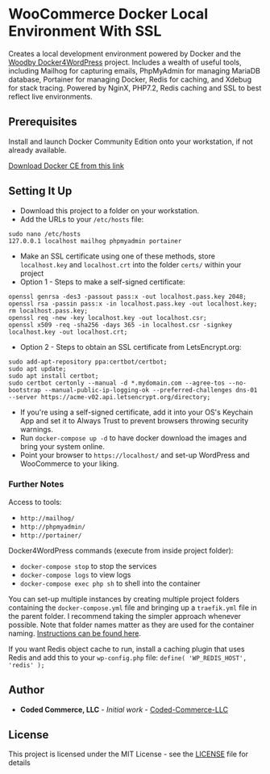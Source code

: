 # WooCommerce Docker Local Environment With SSL

Creates a local development environment powered by Docker and the [Woodby Docker4WordPress](https://wodby.com/stacks/wordpress/docs/local/) project. Includes a wealth of useful tools, including Mailhog for capturing emails, PhpMyAdmin for managing MariaDB database, Portainer for managing Docker, Redis for caching, and Xdebug for stack tracing. Powered by NginX, PHP7.2, Redis caching and SSL to best reflect live environments.

## Prerequisites

Install and launch Docker Community Edition onto your workstation, if not already available.

[Download Docker CE from this link](https://store.docker.com/search?type=edition&offering=community)

## Setting It Up

* Download this project to a folder on your workstation.
* Add the URLs to your `/etc/hosts` file:
```
sudo nano /etc/hosts
127.0.0.1 localhost mailhog phpmyadmin portainer
```
* Make an SSL certificate using one of these methods, store `localhost.key` and `localhost.crt` into the folder `certs/` within your project
* Option 1 - Steps to make a self-signed certificate:
```
openssl genrsa -des3 -passout pass:x -out localhost.pass.key 2048;
openssl rsa -passin pass:x -in localhost.pass.key -out localhost.key;
rm localhost.pass.key;
openssl req -new -key localhost.key -out localhost.csr;
openssl x509 -req -sha256 -days 365 -in localhost.csr -signkey localhost.key -out localhost.crt;
```
* Option 2 - Steps to obtain an SSL certificate from LetsEncrypt.org:
```
sudo add-apt-repository ppa:certbot/certbot;
sudo apt update;
sudo apt install certbot;
sudo certbot certonly --manual -d *.mydomain.com --agree-tos --no-bootstrap --manual-public-ip-logging-ok --preferred-challenges dns-01 --server https://acme-v02.api.letsencrypt.org/directory;
```
* If you're using a self-signed certificate, add it into your OS's Keychain App and set it to Always Trust to prevent browsers throwing security warnings.
* Run `docker-compose up -d` to have docker download the images and bring your system online.
* Point your browser to `https://localhost/` and set-up WordPress and WooCommerce to your liking.

### Further Notes

Access to tools:
* `http://mailhog/`
* `http://phpmyadmin/`
* `http://portainer/`

Docker4WordPress commands (execute from inside project folder):
* `docker-compose stop` to stop the services
* `docker-compose logs` to view logs
* `docker-compose exec php sh` to shell into the container

You can set-up multiple instances by creating multiple project folders containing the `docker-compose.yml` file and bringing up a `traefik.yml` file in the parent folder. I recommend taking the simpler approach whenever possible. Note that folder names matter as they are used for the container naming. [Instructions can be found here](https://wodby.com/stacks/wordpress/docs/local/multiple-projects/).

If you want Redis object cache to run, install a caching plugin that uses Redis and add this to your `wp-config.php` file: `define( 'WP_REDIS_HOST', 'redis' );`

## Author

* **Coded Commerce, LLC** - *Initial work* - [Coded-Commerce-LLC](https://github.com/Coded-Commerce-LLC)

## License

This project is licensed under the MIT License - see the [LICENSE](LICENSE) file for details
